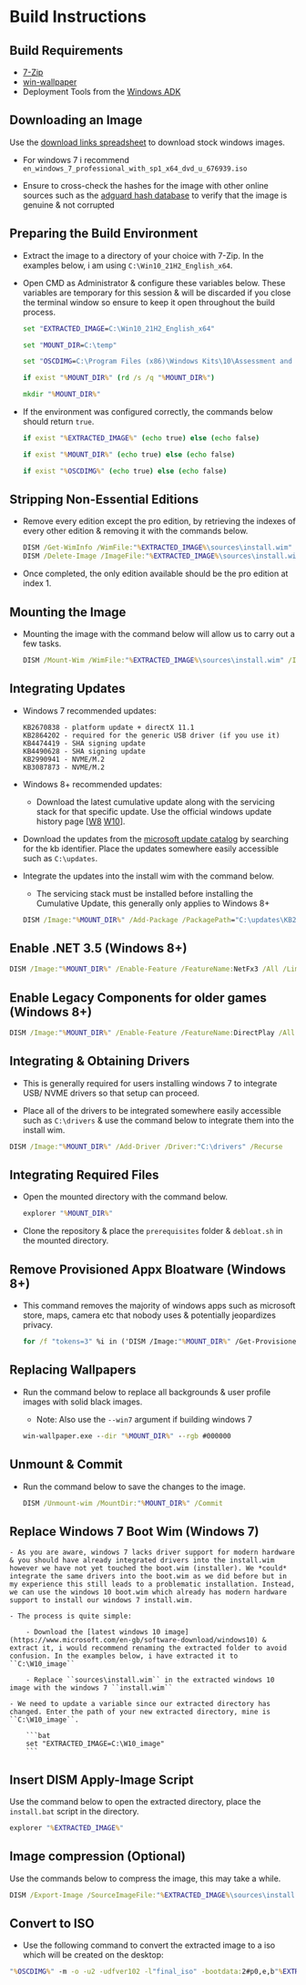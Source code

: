 # Build Instructions

## Build Requirements

- [7-Zip](https://www.7-zip.org)
- [win-wallpaper](https://github.com/amitxv/win-wallpaper/releases)
- Deployment Tools from the [Windows ADK](https://docs.microsoft.com/en-us/windows-hardware/get-started/adk-install)

## Downloading an Image

Use the [download links spreadsheet](https://docs.google.com/spreadsheets/d/1zTF5uRJKfZ3ziLxAZHh47kF85ja34_OFB5C5bVSPumk/edit#gid=0) to download stock windows images.

- For windows 7 i recommend ``en_windows_7_professional_with_sp1_x64_dvd_u_676939.iso``

- Ensure to cross-check the hashes for the image with other online sources such as the [adguard hash database](https://files.rg-adguard.net/version/f0bd8307-d897-ef77-dbd6-216fefbe94c5?lang=en-us) to verify that the image is genuine & not corrupted

## Preparing the Build Environment

- Extract the image to a directory of your choice with 7-Zip. In the examples below, i am using ``C:\Win10_21H2_English_x64``.

- Open CMD as Administrator & configure these variables below. These variables are temporary for this session & will be discarded if you close the terminal window so ensure to keep it open throughout the build process.

    ```bat
    set "EXTRACTED_IMAGE=C:\Win10_21H2_English_x64"

    set "MOUNT_DIR=C:\temp"

    set "OSCDIMG=C:\Program Files (x86)\Windows Kits\10\Assessment and Deployment Kit\Deployment Tools\amd64\Oscdimg\oscdimg.exe"

    if exist "%MOUNT_DIR%" (rd /s /q "%MOUNT_DIR%")

    mkdir "%MOUNT_DIR%"
    ```

- If the environment was configured correctly, the commands below should return ``true``.

    ```bat
    if exist "%EXTRACTED_IMAGE%" (echo true) else (echo false)

    if exist "%MOUNT_DIR%" (echo true) else (echo false)

    if exist "%OSCDIMG%" (echo true) else (echo false)
    ```

## Stripping Non-Essential Editions

- Remove every edition except the pro edition, by retrieving the indexes of every other edition & removing it with the commands below.

    ```bat
    DISM /Get-WimInfo /WimFile:"%EXTRACTED_IMAGE%\sources\install.wim"
    DISM /Delete-Image /ImageFile:"%EXTRACTED_IMAGE%\sources\install.wim" /Index:[INDEX]
    ```

- Once completed, the only edition available should be the pro edition at index 1.

## Mounting the Image

- Mounting the image with the command below will allow us to carry out a few tasks.

    ```bat
    DISM /Mount-Wim /WimFile:"%EXTRACTED_IMAGE%\sources\install.wim" /Index:1 /MountDir:"%MOUNT_DIR%"
    ```

## Integrating Updates

- Windows 7 recommended updates:

    ```
    KB2670838 - platform update + directX 11.1
    KB2864202 - required for the generic USB driver (if you use it)
    KB4474419 - SHA signing update
    KB4490628 - SHA signing update
    KB2990941 - NVME/M.2
    KB3087873 - NVME/M.2
    ```

- Windows 8+ recommended updates:

    - Download the latest cumulative update along with the servicing stack for that specific update. Use the official windows update history page [[W8](https://support.microsoft.com/en-us/topic/july-21-2016-kb3172614-dcf9bea5-47b0-b574-2929-4f9e130f5192) [W10](https://support.microsoft.com/en-us/topic/windows-10-update-history-93345c32-4ae1-6d1c-f885-6c0b718adf3b)].

- Download the updates from the [microsoft update catalog](https://www.catalog.update.microsoft.com/Home.aspx) by searching for the kb identifier. Place the updates somewhere easily accessible such as ``C:\updates``.

- Integrate the updates into the install wim with the command below.

    - The servicing stack must be installed before installing the Cumulative Update, this generally only applies to Windows 8+

    ```bat
    DISM /Image:"%MOUNT_DIR%" /Add-Package /PackagePath="C:\updates\KB2670838.msu"
    ```

## Enable .NET 3.5 (Windows 8+)

```bat
DISM /Image:"%MOUNT_DIR%" /Enable-Feature /FeatureName:NetFx3 /All /LimitAccess /Source:"%EXTRACTED_IMAGE%\sources\sxs"
```

## Enable Legacy Components for older games (Windows 8+)

```bat
DISM /Image:"%MOUNT_DIR%" /Enable-Feature /FeatureName:DirectPlay /All
 ```

 ## Integrating & Obtaining Drivers

 - This is generally required for users installing windows 7 to integrate USB/ NVME drivers so that setup can proceed.

 - Place all of the drivers to be integrated somewhere easily accessible such as ``C:\drivers`` & use the command below to integrate them into the install wim.

```bat
DISM /Image:"%MOUNT_DIR%" /Add-Driver /Driver:"C:\drivers" /Recurse
```

## Integrating Required Files

- Open the mounted directory with the command below.

    ```bat
    explorer "%MOUNT_DIR%"
    ```

- Clone the repository & place the ``prerequisites`` folder & ``debloat.sh`` in the mounted directory.

## Remove Provisioned Appx Bloatware (Windows 8+)

- This command removes the majority of windows apps such as microsoft store, maps, camera etc that nobody uses & potentially jeopardizes privacy.

    ```bat
    for /f "tokens=3" %i in ('DISM /Image:"%MOUNT_DIR%" /Get-ProvisionedAppxPackages ^| findstr "PackageName"') do (DISM /Image:"%MOUNT_DIR%" /Remove-ProvisionedAppxPackage /PackageName:%i)
    ```

## Replacing Wallpapers

- Run the command below to replace all backgrounds & user profile images with solid black images.

    - Note: Also use the ``--win7`` argument if building windows 7

    ```bat
    win-wallpaper.exe --dir "%MOUNT_DIR%" --rgb #000000
    ```

## Unmount & Commit

- Run the command below to save the changes to the image.

    ```bat
    DISM /Unmount-wim /MountDir:"%MOUNT_DIR%" /Commit
    ```

## Replace Windows 7 Boot Wim (Windows 7)

    - As you are aware, windows 7 lacks driver support for modern hardware & you should have already integrated drivers into the install.wim however we have not yet touched the boot.wim (installer). We *could* integrate the same drivers into the boot.wim as we did before but in my experience this still leads to a problematic installation. Instead, we can use the windows 10 boot.wim which already has modern hardware support to install our windows 7 install.wim.

    - The process is quite simple:

        - Download the [latest windows 10 image](https://www.microsoft.com/en-gb/software-download/windows10) & extract it, i would recommend renaming the extracted folder to avoid confusion. In the examples below, i have extracted it to ``C:\W10_image``

        - Replace ``sources\install.wim`` in the extracted windows 10 image with the windows 7 ``install.wim``

    - We need to update a variable since our extracted directory has changed. Enter the path of your new extracted directory, mine is ``C:\W10_image``.

        ```bat
        set "EXTRACTED_IMAGE=C:\W10_image"
        ```

## Insert DISM Apply-Image Script

Use the command below to open the extracted directory, place the ``install.bat`` script in the directory.

```bat
explorer "%EXTRACTED_IMAGE%"
```

## Image compression (Optional)

Use the commands below to compress the image, this may take a while.

```bat
DISM /Export-Image /SourceImageFile:"%EXTRACTED_IMAGE%\sources\install.wim" /SourceIndex:1 /DestinationImageFile:"%EXTRACTED_IMAGE%\sources\install.esd" /Compress:recovery /CheckIntegrity && del /f /q "%EXTRACTED_IMAGE%\sources\install.wim"
```

## Convert to ISO

- Use the following command to convert the extracted image to a iso which will be created on the desktop:

```bat
"%OSCDIMG%" -m -o -u2 -udfver102 -l"final_iso" -bootdata:2#p0,e,b"%EXTRACTED_IMAGE%\boot\etfsboot.com"#pEF,e,b"%EXTRACTED_IMAGE%\efi\microsoft\boot\efisys.bin" "%EXTRACTED_IMAGE%" "%userprofile%\Desktop\final_iso.iso"
```
